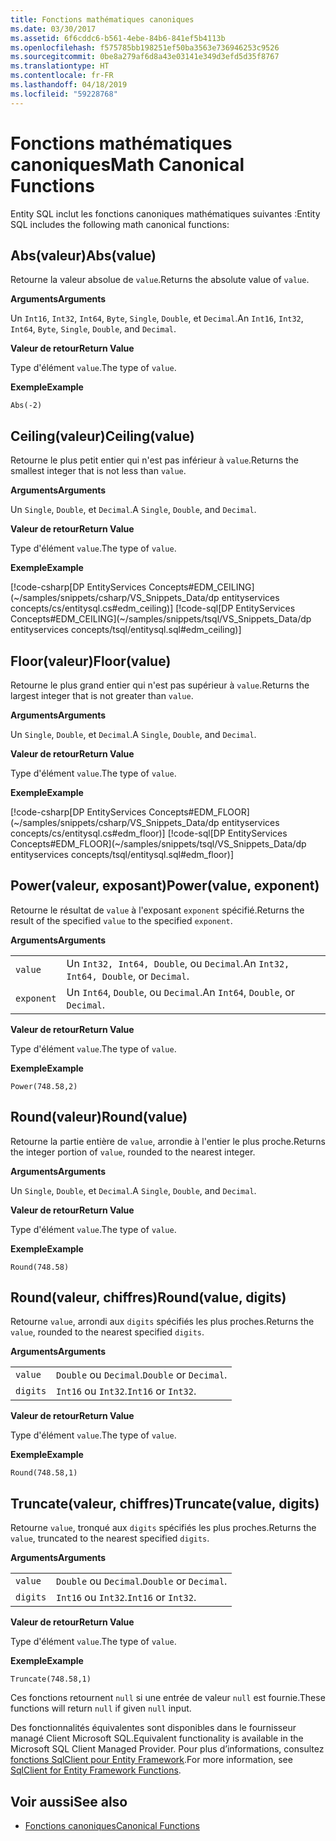 ```yaml
---
title: Fonctions mathématiques canoniques
ms.date: 03/30/2017
ms.assetid: 6f6cddc6-b561-4ebe-84b6-841ef5b4113b
ms.openlocfilehash: f575785bb198251ef50ba3563e736946253c9526
ms.sourcegitcommit: 0be8a279af6d8a43e03141e349d3efd5d35f8767
ms.translationtype: HT
ms.contentlocale: fr-FR
ms.lasthandoff: 04/18/2019
ms.locfileid: "59228768"
---
```

# <a name="math-canonical-functions"></a><span data-ttu-id="9b6be-102">Fonctions mathématiques canoniques</span><span class="sxs-lookup"><span data-stu-id="9b6be-102">Math Canonical Functions</span></span>

<span data-ttu-id="9b6be-103">Entity SQL inclut les fonctions canoniques mathématiques suivantes :</span><span class="sxs-lookup"><span data-stu-id="9b6be-103">Entity SQL includes the following math canonical functions:</span></span>
  
## <a name="absvalue"></a><span data-ttu-id="9b6be-104">Abs(valeur)</span><span class="sxs-lookup"><span data-stu-id="9b6be-104">Abs(value)</span></span>

<span data-ttu-id="9b6be-105">Retourne la valeur absolue de `value`.</span><span class="sxs-lookup"><span data-stu-id="9b6be-105">Returns the absolute value of `value`.</span></span>

<span data-ttu-id="9b6be-106">**Arguments**</span><span class="sxs-lookup"><span data-stu-id="9b6be-106">**Arguments**</span></span>

<span data-ttu-id="9b6be-107">Un `Int16`, `Int32`, `Int64`, `Byte`, `Single`, `Double`, et `Decimal`.</span><span class="sxs-lookup"><span data-stu-id="9b6be-107">An `Int16`, `Int32`, `Int64`, `Byte`, `Single`, `Double`, and `Decimal`.</span></span>

<span data-ttu-id="9b6be-108">**Valeur de retour**</span><span class="sxs-lookup"><span data-stu-id="9b6be-108">**Return Value**</span></span>

<span data-ttu-id="9b6be-109">Type d'élément `value`.</span><span class="sxs-lookup"><span data-stu-id="9b6be-109">The type of `value`.</span></span>

<span data-ttu-id="9b6be-110">**Exemple**</span><span class="sxs-lookup"><span data-stu-id="9b6be-110">**Example**</span></span>

`Abs(-2)`

## <a name="ceilingvalue"></a><span data-ttu-id="9b6be-111">Ceiling(valeur)</span><span class="sxs-lookup"><span data-stu-id="9b6be-111">Ceiling(value)</span></span>

<span data-ttu-id="9b6be-112">Retourne le plus petit entier qui n'est pas inférieur à `value`.</span><span class="sxs-lookup"><span data-stu-id="9b6be-112">Returns the smallest integer that is not less than `value`.</span></span>

<span data-ttu-id="9b6be-113">**Arguments**</span><span class="sxs-lookup"><span data-stu-id="9b6be-113">**Arguments**</span></span>

<span data-ttu-id="9b6be-114">Un `Single`, `Double`, et `Decimal`.</span><span class="sxs-lookup"><span data-stu-id="9b6be-114">A `Single`, `Double`, and `Decimal`.</span></span>

<span data-ttu-id="9b6be-115">**Valeur de retour**</span><span class="sxs-lookup"><span data-stu-id="9b6be-115">**Return Value**</span></span>

<span data-ttu-id="9b6be-116">Type d'élément `value`.</span><span class="sxs-lookup"><span data-stu-id="9b6be-116">The type of `value`.</span></span>

<span data-ttu-id="9b6be-117">**Exemple**</span><span class="sxs-lookup"><span data-stu-id="9b6be-117">**Example**</span></span>

[!code-csharp[DP EntityServices Concepts#EDM_CEILING](~/samples/snippets/csharp/VS_Snippets_Data/dp entityservices concepts/cs/entitysql.cs#edm_ceiling)]
[!code-sql[DP EntityServices Concepts#EDM_CEILING](~/samples/snippets/tsql/VS_Snippets_Data/dp entityservices concepts/tsql/entitysql.sql#edm_ceiling)]

## <a name="floorvalue"></a><span data-ttu-id="9b6be-118">Floor(valeur)</span><span class="sxs-lookup"><span data-stu-id="9b6be-118">Floor(value)</span></span>

<span data-ttu-id="9b6be-119">Retourne le plus grand entier qui n'est pas supérieur à `value`.</span><span class="sxs-lookup"><span data-stu-id="9b6be-119">Returns the largest integer that is not greater than `value`.</span></span>

<span data-ttu-id="9b6be-120">**Arguments**</span><span class="sxs-lookup"><span data-stu-id="9b6be-120">**Arguments**</span></span>

<span data-ttu-id="9b6be-121">Un `Single`, `Double`, et `Decimal`.</span><span class="sxs-lookup"><span data-stu-id="9b6be-121">A `Single`, `Double`, and `Decimal`.</span></span>

<span data-ttu-id="9b6be-122">**Valeur de retour**</span><span class="sxs-lookup"><span data-stu-id="9b6be-122">**Return Value**</span></span>

<span data-ttu-id="9b6be-123">Type d'élément `value`.</span><span class="sxs-lookup"><span data-stu-id="9b6be-123">The type of `value`.</span></span>

<span data-ttu-id="9b6be-124">**Exemple**</span><span class="sxs-lookup"><span data-stu-id="9b6be-124">**Example**</span></span>

[!code-csharp[DP EntityServices Concepts#EDM_FLOOR](~/samples/snippets/csharp/VS_Snippets_Data/dp entityservices concepts/cs/entitysql.cs#edm_floor)]
[!code-sql[DP EntityServices Concepts#EDM_FLOOR](~/samples/snippets/tsql/VS_Snippets_Data/dp entityservices concepts/tsql/entitysql.sql#edm_floor)]

## <a name="powervalue-exponent"></a><span data-ttu-id="9b6be-125">Power(valeur, exposant)</span><span class="sxs-lookup"><span data-stu-id="9b6be-125">Power(value, exponent)</span></span>

<span data-ttu-id="9b6be-126">Retourne le résultat de `value` à l'exposant `exponent` spécifié.</span><span class="sxs-lookup"><span data-stu-id="9b6be-126">Returns the result of the specified `value` to the specified `exponent`.</span></span>

<span data-ttu-id="9b6be-127">**Arguments**</span><span class="sxs-lookup"><span data-stu-id="9b6be-127">**Arguments**</span></span>

|  |  |
|--|--|
|`value` | <span data-ttu-id="9b6be-128">Un `Int32, Int64, Double`, ou `Decimal`.</span><span class="sxs-lookup"><span data-stu-id="9b6be-128">An `Int32, Int64, Double`, or `Decimal`.</span></span> |
|`exponent` | <span data-ttu-id="9b6be-129">Un `Int64`, `Double`, ou `Decimal`.</span><span class="sxs-lookup"><span data-stu-id="9b6be-129">An `Int64`, `Double`, or `Decimal`.</span></span> |

<span data-ttu-id="9b6be-130">**Valeur de retour**</span><span class="sxs-lookup"><span data-stu-id="9b6be-130">**Return Value**</span></span>

<span data-ttu-id="9b6be-131">Type d'élément `value`.</span><span class="sxs-lookup"><span data-stu-id="9b6be-131">The type of `value`.</span></span>

<span data-ttu-id="9b6be-132">**Exemple**</span><span class="sxs-lookup"><span data-stu-id="9b6be-132">**Example**</span></span>

`Power(748.58,2)`

## <a name="roundvalue"></a><span data-ttu-id="9b6be-133">Round(valeur)</span><span class="sxs-lookup"><span data-stu-id="9b6be-133">Round(value)</span></span>

<span data-ttu-id="9b6be-134">Retourne la partie entière de `value`, arrondie à l'entier le plus proche.</span><span class="sxs-lookup"><span data-stu-id="9b6be-134">Returns the integer portion of `value`, rounded to the nearest integer.</span></span>

<span data-ttu-id="9b6be-135">**Arguments**</span><span class="sxs-lookup"><span data-stu-id="9b6be-135">**Arguments**</span></span>

<span data-ttu-id="9b6be-136">Un `Single`, `Double`, et `Decimal`.</span><span class="sxs-lookup"><span data-stu-id="9b6be-136">A `Single`, `Double`, and `Decimal`.</span></span>

<span data-ttu-id="9b6be-137">**Valeur de retour**</span><span class="sxs-lookup"><span data-stu-id="9b6be-137">**Return Value**</span></span>

<span data-ttu-id="9b6be-138">Type d'élément `value`.</span><span class="sxs-lookup"><span data-stu-id="9b6be-138">The type of `value`.</span></span>

<span data-ttu-id="9b6be-139">**Exemple**</span><span class="sxs-lookup"><span data-stu-id="9b6be-139">**Example**</span></span>

`Round(748.58)`

## <a name="roundvalue-digits"></a><span data-ttu-id="9b6be-140">Round(valeur, chiffres)</span><span class="sxs-lookup"><span data-stu-id="9b6be-140">Round(value, digits)</span></span>

<span data-ttu-id="9b6be-141">Retourne `value`, arrondi aux `digits` spécifiés les plus proches.</span><span class="sxs-lookup"><span data-stu-id="9b6be-141">Returns the `value`, rounded to the nearest specified `digits`.</span></span>

<span data-ttu-id="9b6be-142">**Arguments**</span><span class="sxs-lookup"><span data-stu-id="9b6be-142">**Arguments**</span></span>

|  |  |
|--|--|
|`value`|<span data-ttu-id="9b6be-143">`Double` ou `Decimal`.</span><span class="sxs-lookup"><span data-stu-id="9b6be-143">`Double` or `Decimal`.</span></span>|
|`digits`|<span data-ttu-id="9b6be-144">`Int16` ou `Int32`.</span><span class="sxs-lookup"><span data-stu-id="9b6be-144">`Int16` or `Int32`.</span></span>|

<span data-ttu-id="9b6be-145">**Valeur de retour**</span><span class="sxs-lookup"><span data-stu-id="9b6be-145">**Return Value**</span></span>

<span data-ttu-id="9b6be-146">Type d'élément `value`.</span><span class="sxs-lookup"><span data-stu-id="9b6be-146">The type of `value`.</span></span>

<span data-ttu-id="9b6be-147">**Exemple**</span><span class="sxs-lookup"><span data-stu-id="9b6be-147">**Example**</span></span>

`Round(748.58,1)`

## <a name="truncatevalue-digits"></a><span data-ttu-id="9b6be-148">Truncate(valeur, chiffres)</span><span class="sxs-lookup"><span data-stu-id="9b6be-148">Truncate(value, digits)</span></span>

<span data-ttu-id="9b6be-149">Retourne `value`, tronqué aux `digits` spécifiés les plus proches.</span><span class="sxs-lookup"><span data-stu-id="9b6be-149">Returns the `value`, truncated to the nearest specified `digits`.</span></span>

<span data-ttu-id="9b6be-150">**Arguments**</span><span class="sxs-lookup"><span data-stu-id="9b6be-150">**Arguments**</span></span>

|  |  |
|--|--|
|`value`|<span data-ttu-id="9b6be-151">`Double` ou `Decimal`.</span><span class="sxs-lookup"><span data-stu-id="9b6be-151">`Double` or `Decimal`.</span></span>|
|`digits`|<span data-ttu-id="9b6be-152">`Int16` ou `Int32`.</span><span class="sxs-lookup"><span data-stu-id="9b6be-152">`Int16` or `Int32`.</span></span>|

<span data-ttu-id="9b6be-153">**Valeur de retour**</span><span class="sxs-lookup"><span data-stu-id="9b6be-153">**Return Value**</span></span>

<span data-ttu-id="9b6be-154">Type d'élément `value`.</span><span class="sxs-lookup"><span data-stu-id="9b6be-154">The type of `value`.</span></span>

<span data-ttu-id="9b6be-155">**Exemple**</span><span class="sxs-lookup"><span data-stu-id="9b6be-155">**Example**</span></span>

`Truncate(748.58,1)`  
  
 <span data-ttu-id="9b6be-156">Ces fonctions retournent `null` si une entrée de valeur `null` est fournie.</span><span class="sxs-lookup"><span data-stu-id="9b6be-156">These functions will return `null` if given `null` input.</span></span>  
  
 <span data-ttu-id="9b6be-157">Des fonctionnalités équivalentes sont disponibles dans le fournisseur managé Client Microsoft SQL.</span><span class="sxs-lookup"><span data-stu-id="9b6be-157">Equivalent functionality is available in the Microsoft SQL Client Managed Provider.</span></span> <span data-ttu-id="9b6be-158">Pour plus d’informations, consultez [fonctions SqlClient pour Entity Framework](../../../../../../docs/framework/data/adonet/ef/sqlclient-for-ef-functions.md).</span><span class="sxs-lookup"><span data-stu-id="9b6be-158">For more information, see [SqlClient for Entity Framework Functions](../../../../../../docs/framework/data/adonet/ef/sqlclient-for-ef-functions.md).</span></span>  
  
## <a name="see-also"></a><span data-ttu-id="9b6be-159">Voir aussi</span><span class="sxs-lookup"><span data-stu-id="9b6be-159">See also</span></span>

- [<span data-ttu-id="9b6be-160">Fonctions canoniques</span><span class="sxs-lookup"><span data-stu-id="9b6be-160">Canonical Functions</span></span>](../../../../../../docs/framework/data/adonet/ef/language-reference/canonical-functions.md)
